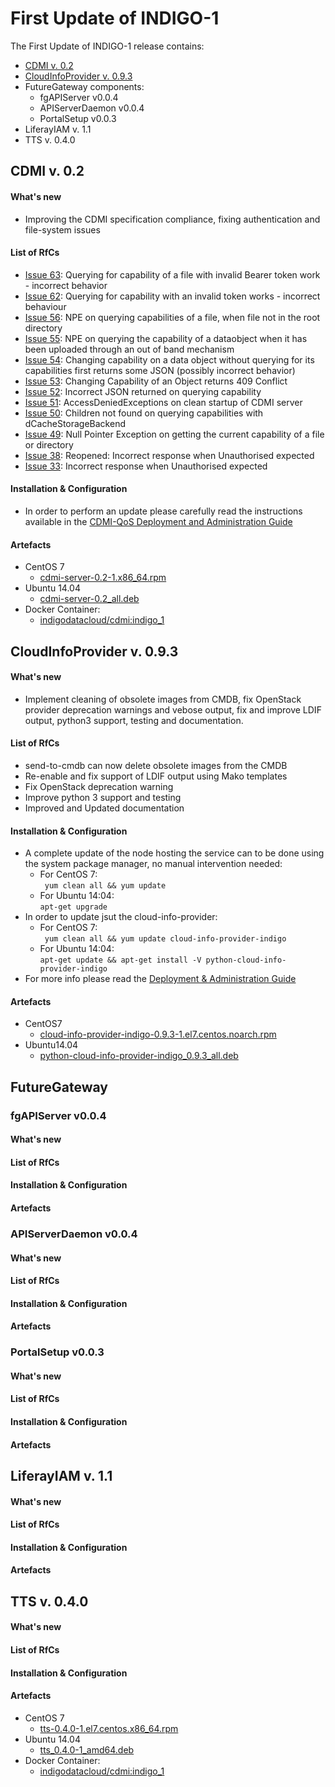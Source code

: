 # First Update of INDIGO-1

The First Update of INDIGO-1 release contains:
* [CDMI v. 0.2](#cdmi)
* [CloudInfoProvider v. 0.9.3](#cip)
* FutureGateway components:
  * fgAPIServer v0.0.4
  * APIServerDaemon v0.0.4
  * PortalSetup v0.0.3
* LiferayIAM v. 1.1
* TTS v. 0.4.0


## <a name="cdmi"></a>CDMI v. 0.2

#### What's new
* Improving the CDMI specification compliance, fixing authentication and file-system issues

#### List of RfCs
* [Issue 63](https://github.com/indigo-dc/CDMI/issues/63): Querying for capability of a file with invalid Bearer token work - incorrect behavior
* [Issue 62](https://github.com/indigo-dc/CDMI/issues/62): Querying for capability with an invalid token works - incorrect behaviour
* [Issue 56](https://github.com/indigo-dc/CDMI/issues/56): NPE on querying capabilities of a file, when file not in the root directory
* [Issue 55](https://github.com/indigo-dc/CDMI/issues/55): NPE on querying the capability of a dataobject when it has been uploaded through an out of band mechanism
* [Issue 54](https://github.com/indigo-dc/CDMI/issues/54): Changing capability on a data object without querying for its capabilities first returns some JSON (possibly incorrect behavior)
* [Issue 53](https://github.com/indigo-dc/CDMI/issues/53): Changing Capability of an Object returns 409 Conflict
* [Issue 52]((https://github.com/indigo-dc/CDMI/issues/52)): Incorrect JSON returned on querying capability
* [Issue 51](https://github.com/indigo-dc/CDMI/issues/51): AccessDeniedExceptions on clean startup of CDMI server
* [Issue 50](https://github.com/indigo-dc/CDMI/issues/50): Children not found on querying capabilities with dCacheStorageBackend
* [Issue 49](https://github.com/indigo-dc/CDMI/issues/49): Null Pointer Exception on getting the current capability of a file or directory
* [Issue 38](https://github.com/indigo-dc/CDMI/issues/38): Reopened: Incorrect response when Unauthorised expected
* [Issue 33](https://github.com/indigo-dc/CDMI/issues/33): Incorrect response when Unauthorised expected

#### Installation & Configuration
* In order to perform an update please carefully read the instructions available in the [CDMI-QoS Deployment and Administration Guide](https://indigo-dc.gitbooks.io/cdmi-qos/content/doc/administrator.html)

#### Artefacts
* CentOS 7
  * [cdmi-server-0.2-1.x86_64.rpm](http://repo.indigo-datacloud.eu/repository/indigo/1/centos7/x86_64/updates/cdmi-server-0.2-1.x86_64.rpm)
* Ubuntu 14.04
  * [cdmi-server-0.2_all.deb](http://repo.indigo-datacloud.eu/repository/indigo/1/ubuntu/dists/trusty-updates/main/binary-amd64/cdmi-server-0.2_all.deb)
* Docker Container:
  * [indigodatacloud/cdmi:indigo_1](https://hub.docker.com/r/indigodatacloud/cdmi/tags/)

## <a name="cip"></a>CloudInfoProvider v. 0.9.3

#### What's new
* Implement cleaning of obsolete images from CMDB, fix OpenStack provider deprecation warnings and vebose output, fix and improve LDIF output, python3 support, testing and documentation.

#### List of RfCs
* send-to-cmdb can now delete obsolete images from the CMDB
* Re-enable and fix support of LDIF output using Mako templates
* Fix OpenStack deprecation warning
* Improve python 3 support and testing
* Improved and Updated documentation

#### Installation & Configuration
* A complete update of the node hosting the service can to be done using the system package manager, no manual intervention needed:<br>
  * For CentOS 7:<br>
  ``` yum clean all && yum update```<br>
  * For Ubuntu 14:04:<br>
  ```apt-get upgrade```<br>
* In order to update jsut the cloud-info-provider:<br>
  * For CentOS 7:<br>
  ``` yum clean all && yum update cloud-info-provider-indigo```<br>
  * For Ubuntu 14:04:<br>
  ```apt-get update && apt-get install -V python-cloud-info-provider-indigo```<br>
* For more info please read the [Deployment & Administration Guide](https://indigo-dc.gitbooks.io/cloud-info-provider/content/doc/admin.html)

#### Artefacts
* CentOS7
  * [cloud-info-provider-indigo-0.9.3-1.el7.centos.noarch.rpm](http://repo.indigo-datacloud.eu/repository/indigo-preview/1/centos7/x86_64/updates/cloud-info-provider-indigo-0.9.3-1.el7.centos.noarch.rpm)
* Ubuntu14.04
  * [python-cloud-info-provider-indigo_0.9.3_all.deb](http://repo.indigo-datacloud.eu/repository/indigo-preview/1/ubuntu/dists/trusty-updates/main/binary-amd64/python-cloud-info-provider-indigo_0.9.3_all.deb)


## FutureGateway
### fgAPIServer v0.0.4
#### What's new
#### List of RfCs
#### Installation & Configuration
#### Artefacts

### APIServerDaemon v0.0.4
#### What's new
#### List of RfCs
#### Installation & Configuration
#### Artefacts

### PortalSetup v0.0.3
#### What's new
#### List of RfCs
#### Installation & Configuration
#### Artefacts

## LiferayIAM v. 1.1

#### What's new

#### List of RfCs

#### Installation & Configuration

#### Artefacts

## TTS v. 0.4.0

#### What's new


#### List of RfCs

#### Installation & Configuration

#### Artefacts
* CentOS 7
  * [tts-0.4.0-1.el7.centos.x86_64.rpm](http://repo.indigo-datacloud.eu/repository/indigo/1/centos7/x86_64/updates/tts-0.4.0-1.el7.centos.x86_64.rpm)
* Ubuntu 14.04
  * [tts_0.4.0-1_amd64.deb](http://repo.indigo-datacloud.eu/repository/indigo/1/ubuntu/dists/trusty-updates/main/binary-amd64/tts_0.4.0-1_amd64.deb)
* Docker Container:
  * [indigodatacloud/cdmi:indigo_1](https://hub.docker.com/r/indigodatacloud/cdmi/tags/)
